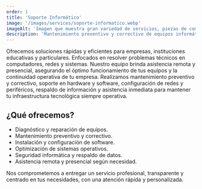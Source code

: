 ```yaml
---
order: 1
title: 'Soporte Informático'
image: '/images/services/soporte-informatico.webp'
imageAlt: 'Imagen que muestra gran variedad de servicios, piezas de computador, programas de ofimática y sistemas operativos'
description: 'Mantenimiento preventivo y correctivo de equipos informáticos, servidores y sistemas operativos.'
---
```


Ofrecemos soluciones rápidas y eficientes para empresas, instituciones educativas y particulares. Enfocados en resolver problemas técnicos en computadores, redes y sistemas. Nuestro equipo brinda asistencia remota y presencial, asegurando el óptimo funcionamiento de tus equipos y la continuidad operativa de tu empresa. Realizamos mantenimiento preventivo y correctivo, soporte en hardware y software, configuración de redes y periféricos, respaldo de información y asistencia inmediata para mantener tu infraestructura tecnológica siempre operativa.

## ¿Qué ofrecemos?

- Diagnóstico y reparación de equipos.
- Mantenimiento preventivo y correctivo.
- Instalación y configuración de software.
- Optimización de sistemas operativos.
- Seguridad informática y respaldo de datos.
- Asistencia remota y presencial según necesidad.

Nos comprometemos a entregar un servicio profesional, transparente y centrado en tus necesidades, con una atención rápida y personalizada.
